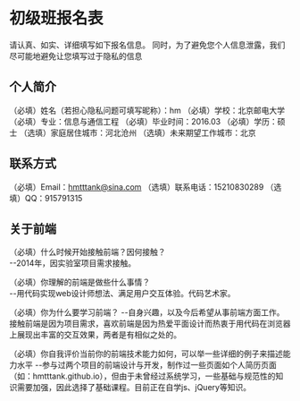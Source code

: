 # 初级班报名表

请认真、如实、详细填写如下报名信息。
同时，为了避免您个人信息泄露，我们尽可能地避免让您填写过于隐私的信息

## 个人简介

（必填）姓名（若担心隐私问题可填写昵称）：hm
（必填）学校：北京邮电大学
（必填）专业：信息与通信工程
（必填）毕业时间：2016.03
（必填）学历：硕士
（选填）家庭居住城市：河北沧州
（选填）未来期望工作城市：北京

## 联系方式

（必填）Email：hmtttank@sina.com
（选填）联系电话：15210830289
（选填）QQ：915791315

## 关于前端

（必填）什么时候开始接触前端？因何接触？  
--2014年，因实验室项目需求接触。

（必填）你理解的前端是做些什么事情？  
--用代码实现web设计师想法、满足用户交互体验。代码艺术家。

（必填）你为什么要学习前端？
--自身兴趣，以及今后希望从事前端方面工作。接触前端是因为项目需求，喜欢前端是因为热爱平面设计而热衷于用代码在浏览器上展现出丰富的交互效果，两者是有相似之处的。

（必填）你自我评价当前你的前端技术能力如何，可以举一些详细的例子来描述能力水平
--参与过两个项目的前端设计与开发，制作过一些页面如个人简历页面（如：hmtttank.github.io），但由于未曾经过系统学习，一些基础与规范性的知识需要加强，因此选择了基础课程。目前正在自学js、jQuery等知识。
